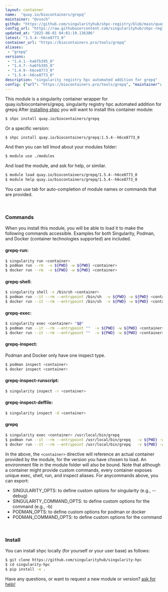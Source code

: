 ```yaml
---
layout: container
name:  "quay.io/biocontainers/grepq"
maintainer: "@vsoch"
github: "https://github.com/singularityhub/shpc-registry/blob/main/quay.io/biocontainers/grepq/container.yaml"
config_url: "https://raw.githubusercontent.com/singularityhub/shpc-registry/main/quay.io/biocontainers/grepq/container.yaml"
updated_at: "2025-06-01 04:01:19.136386"
latest: "1.5.4--h6ce8773_0"
container_url: "https://biocontainers.pro/tools/grepq"
aliases:
 - "grepq"
versions:
 - "1.4.1--ha6fb395_0"
 - "1.4.7--ha6fb395_0"
 - "1.4.9--h6ce8773_0"
 - "1.5.4--h6ce8773_0"
description: "singularity registry hpc automated addition for grepq"
config: {"url": "https://biocontainers.pro/tools/grepq", "maintainer": "@vsoch", "description": "singularity registry hpc automated addition for grepq", "latest": {"1.5.4--h6ce8773_0": "sha256:c577d5cf997b82ff496ad88de06f2b1e416151e10e1ccc7ed170880e0e555772"}, "tags": {"1.4.1--ha6fb395_0": "sha256:ff454b701ddd5e8252f3642eaa25c1aecbedbb12f99eed19694d43a9e6e04b79", "1.4.7--ha6fb395_0": "sha256:fd0df0e593a6f0249ff307b3ae87053fe3402b16aba72e956ea3c5de93686ccb", "1.4.9--h6ce8773_0": "sha256:5849fd8253a89de4cd00f62d9315da8860faa7888a8a17c33cb5c1d407ac826a", "1.5.4--h6ce8773_0": "sha256:c577d5cf997b82ff496ad88de06f2b1e416151e10e1ccc7ed170880e0e555772"}, "docker": "quay.io/biocontainers/grepq", "aliases": {"grepq": "/usr/local/bin/grepq"}}
---
```


This module is a singularity container wrapper for quay.io/biocontainers/grepq.
singularity registry hpc automated addition for grepq
After [installing shpc](#install) you will want to install this container module:


```bash
$ shpc install quay.io/biocontainers/grepq
```

Or a specific version:

```bash
$ shpc install quay.io/biocontainers/grepq:1.5.4--h6ce8773_0
```

And then you can tell lmod about your modules folder:

```bash
$ module use ./modules
```

And load the module, and ask for help, or similar.

```bash
$ module load quay.io/biocontainers/grepq/1.5.4--h6ce8773_0
$ module help quay.io/biocontainers/grepq/1.5.4--h6ce8773_0
```

You can use tab for auto-completion of module names or commands that are provided.

<br>

### Commands

When you install this module, you will be able to load it to make the following commands accessible.
Examples for both Singularity, Podman, and Docker (container technologies supported) are included.

#### grepq-run:

```bash
$ singularity run <container>
$ podman run --rm  -v ${PWD} -w ${PWD} <container>
$ docker run --rm  -v ${PWD} -w ${PWD} <container>
```

#### grepq-shell:

```bash
$ singularity shell -s /bin/sh <container>
$ podman run --it --rm --entrypoint /bin/sh  -v ${PWD} -w ${PWD} <container>
$ docker run --it --rm --entrypoint /bin/sh  -v ${PWD} -w ${PWD} <container>
```

#### grepq-exec:

```bash
$ singularity exec <container> "$@"
$ podman run --it --rm --entrypoint ""  -v ${PWD} -w ${PWD} <container> "$@"
$ docker run --it --rm --entrypoint ""  -v ${PWD} -w ${PWD} <container> "$@"
```

#### grepq-inspect:

Podman and Docker only have one inspect type.

```bash
$ podman inspect <container>
$ docker inspect <container>
```

#### grepq-inspect-runscript:

```bash
$ singularity inspect -r <container>
```

#### grepq-inspect-deffile:

```bash
$ singularity inspect -d <container>
```


#### grepq

```bash
$ singularity exec <container> /usr/local/bin/grepq
$ podman run --it --rm --entrypoint /usr/local/bin/grepq   -v ${PWD} -w ${PWD} <container> -c " $@"
$ docker run --it --rm --entrypoint /usr/local/bin/grepq   -v ${PWD} -w ${PWD} <container> -c " $@"
```



In the above, the `<container>` directive will reference an actual container provided
by the module, for the version you have chosen to load. An environment file in the
module folder will also be bound. Note that although a container
might provide custom commands, every container exposes unique exec, shell, run, and
inspect aliases. For anycommands above, you can export:

 - SINGULARITY_OPTS: to define custom options for singularity (e.g., --debug)
 - SINGULARITY_COMMAND_OPTS: to define custom options for the command (e.g., -b)
 - PODMAN_OPTS: to define custom options for podman or docker
 - PODMAN_COMMAND_OPTS: to define custom options for the command

<br>

### Install

You can install shpc locally (for yourself or your user base) as follows:

```bash
$ git clone https://github.com/singularityhub/singularity-hpc
$ cd singularity-hpc
$ pip install -e .
```

Have any questions, or want to request a new module or version? [ask for help!](https://github.com/singularityhub/singularity-hpc/issues)